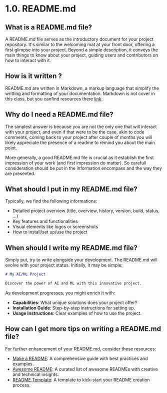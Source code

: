 # 1.0. README.md

## What is a README.md file?

A README.md file serves as the introductory document for your project repository. 
It's similar to the welcoming mat at your front door, offering a first glimpse into your project.
Beyond a simple description, it conveys the main things to know about your project, guiding users and contributors on how to interact with it.

## How is it written ?

README.*md* are written in Markdown, a markup language that simplify the writting and formatting of your documentation. Markdown is not cover in this class, but you canfind resources there [link](https://www.markdownguide.org/).


## Why do I need a README.md file?

The simplest answer is because you are not the only one that will interact with your project, and even if that were to be the case, akin to code comments, coming back to your project after couple of months you will likely appreciate the presence of a readme to remind you about the main point.


More generally, a good README.md file is crucial as it establish the first impression of your work (and first impression do matter). 
So carefull consideration should be put in the information encompass and the way they are presented.

## What should I put in my README.md file?

Typically, we find the following informations:
- Detailed project overview (title, overview, history, version, build, status, ...)
- Key features and functionalities
- Visual elements like logos or screenshots
- How to install/set up/use the project


## When should I write my README.md file?

Simply put, try to write alongside your development.
The README.md will evolve with your project status. Initially, it may be simple:

```markdown
# My AI/ML Project

Discover the power of AI and ML with this innovative project.
```

As development progresses, you might enrich it with:
- **Capabilities**: What unique solutions does your project offer?
- **Installation Guide**: Step-by-step instructions for setting up.
- **Usage Instructions**: Clear examples of how to use the project.

## How can I get more tips on writing a README.md file?

For further enhancement of your README.md, consider these resources:
- [Make a README](https://www.makeareadme.com/): A comprehensive guide with best practices and examples.
- [Awesome README](https://github.com/matiassingers/awesome-readme): A curated list of awesome READMEs with creative and technical insights.
- [README Template](https://gist.github.com/PurpleBooth/109311bb0361f32d87a2): A template to kick-start your README creation process.